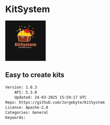 # KitSystem
<img src="https://raw.githubusercontent.com/Jorgebyte/KitSystem/1ab953a56a3629e68cdb7c69226645dafd738f19/Icon.png" width="128" height="128" />

## Easy to create kits
```properties
Version: 1.0.3
    API: 5.3.0
    Updated: 24-03-2025 15:59:17 UTC
Repo: https://github.com/Jorgebyte/KitSystem
License: Apache-2.0
Categories: General
Keywords: 
```